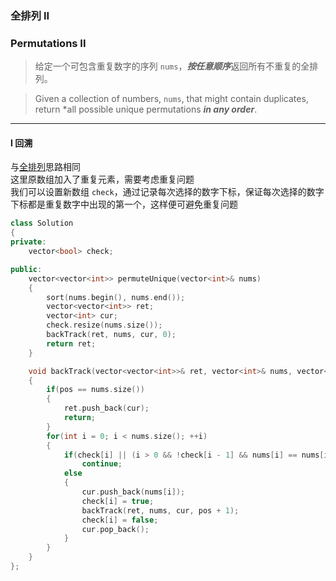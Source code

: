 ### 全排列 II
### Permutations II

> 给定一个可包含重复数字的序列 `nums`，***按任意顺序***返回所有不重复的全排列。  

> Given a collection of numbers, `nums`, that might contain duplicates, return *all possible unique permutations ***in any order***.  

----------

#### I 回溯

与[全排列](../main/%230046%20Permutations%20%E5%85%A8%E6%8E%92%E5%88%97.md)思路相同  
这里原数组加入了重复元素，需要考虑重复问题  
我们可以设置新数组 `check`，通过记录每次选择的数字下标，保证每次选择的数字下标都是重复数字中出现的第一个，这样便可避免重复问题  

```cpp
class Solution 
{
private:
    vector<bool> check;

public:
    vector<vector<int>> permuteUnique(vector<int>& nums) 
    {
        sort(nums.begin(), nums.end());
        vector<vector<int>> ret;
        vector<int> cur;
        check.resize(nums.size());
        backTrack(ret, nums, cur, 0);
        return ret;
    }

    void backTrack(vector<vector<int>>& ret, vector<int>& nums, vector<int>& cur, int pos)
    {
        if(pos == nums.size())
        {
            ret.push_back(cur);
            return;
        }
        for(int i = 0; i < nums.size(); ++i)
        {
            if(check[i] || (i > 0 && !check[i - 1] && nums[i] == nums[i - 1]))
                continue;
            else
            {
                cur.push_back(nums[i]);
                check[i] = true;
                backTrack(ret, nums, cur, pos + 1);
                check[i] = false;
                cur.pop_back();
            }
        }
    }
};
```
